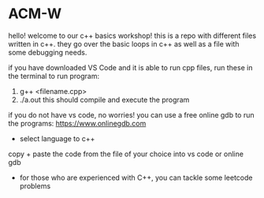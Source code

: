 # ACM-W
hello! welcome to our c++ basics workshop! this is a repo with different files written in c++. they go over the basic loops in c++ as well as a file with some debugging needs.

if you have downloaded VS Code and it is able to run cpp files, run these in the terminal to run program:
  1. g++ <filename.cpp>
  2. ./a.out
  this should compile and execute the program

if you do not have vs code, no worries! you can use a free online gdb to run the programs:
  https://www.onlinegdb.com
  - select language to c++


copy + paste the code from the file of your choice into vs code or online gdb

* for those who are experienced with C++, you can tackle some leetcode problems
